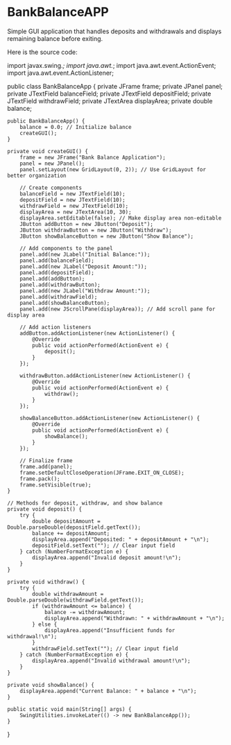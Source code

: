 # BankBalanceAPP
Simple GUI application that handles deposits and withdrawals and displays remaining balance before exiting.





Here is the source code:

import javax.swing.*;
import java.awt.*;
import java.awt.event.ActionEvent;
import java.awt.event.ActionListener;

public class BankBalanceApp {
    private JFrame frame;
    private JPanel panel;
    private JTextField balanceField;
    private JTextField depositField;
    private JTextField withdrawField;
    private JTextArea displayArea;
    private double balance;

    public BankBalanceApp() {
        balance = 0.0; // Initialize balance
        createGUI();
    }

    private void createGUI() {
        frame = new JFrame("Bank Balance Application");
        panel = new JPanel();
        panel.setLayout(new GridLayout(0, 2)); // Use GridLayout for better organization

        // Create components
        balanceField = new JTextField(10);
        depositField = new JTextField(10);
        withdrawField = new JTextField(10);
        displayArea = new JTextArea(10, 30);
        displayArea.setEditable(false); // Make display area non-editable
        JButton addButton = new JButton("Deposit");
        JButton withdrawButton = new JButton("Withdraw");
        JButton showBalanceButton = new JButton("Show Balance");

        // Add components to the panel
        panel.add(new JLabel("Initial Balance:"));
        panel.add(balanceField);
        panel.add(new JLabel("Deposit Amount:"));
        panel.add(depositField);
        panel.add(addButton);
        panel.add(withdrawButton);
        panel.add(new JLabel("Withdraw Amount:"));
        panel.add(withdrawField);
        panel.add(showBalanceButton);
        panel.add(new JScrollPane(displayArea)); // Add scroll pane for display area

        // Add action listeners
        addButton.addActionListener(new ActionListener() {
            @Override
            public void actionPerformed(ActionEvent e) {
                deposit();
            }
        });

        withdrawButton.addActionListener(new ActionListener() {
            @Override
            public void actionPerformed(ActionEvent e) {
                withdraw();
            }
        });

        showBalanceButton.addActionListener(new ActionListener() {
            @Override
            public void actionPerformed(ActionEvent e) {
                showBalance();
            }
        });

        // Finalize frame
        frame.add(panel);
        frame.setDefaultCloseOperation(JFrame.EXIT_ON_CLOSE);
        frame.pack();
        frame.setVisible(true);
    }

    // Methods for deposit, withdraw, and show balance
    private void deposit() {
        try {
            double depositAmount = Double.parseDouble(depositField.getText());
            balance += depositAmount;
            displayArea.append("Deposited: " + depositAmount + "\n");
            depositField.setText(""); // Clear input field
        } catch (NumberFormatException e) {
            displayArea.append("Invalid deposit amount!\n");
        }
    }

    private void withdraw() {
        try {
            double withdrawAmount = Double.parseDouble(withdrawField.getText());
            if (withdrawAmount <= balance) {
                balance -= withdrawAmount;
                displayArea.append("Withdrawn: " + withdrawAmount + "\n");
            } else {
                displayArea.append("Insufficient funds for withdrawal!\n");
            }
            withdrawField.setText(""); // Clear input field
        } catch (NumberFormatException e) {
            displayArea.append("Invalid withdrawal amount!\n");
        }
    }

    private void showBalance() {
        displayArea.append("Current Balance: " + balance + "\n");
    }

    public static void main(String[] args) {
        SwingUtilities.invokeLater(() -> new BankBalanceApp());
    }
}
